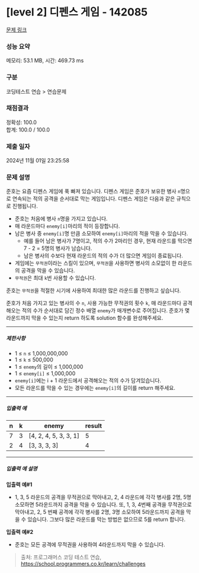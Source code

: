 # [level 2] 디펜스 게임 - 142085 

[문제 링크](https://school.programmers.co.kr/learn/courses/30/lessons/142085) 

### 성능 요약

메모리: 53.1 MB, 시간: 469.73 ms

### 구분

코딩테스트 연습 > 연습문제

### 채점결과

정확성: 100.0<br/>합계: 100.0 / 100.0

### 제출 일자

2024년 11월 01일 23:25:58

### 문제 설명

<p>준호는 요즘 디펜스 게임에 푹 빠져 있습니다. 디펜스 게임은 준호가 보유한 병사 <code>n</code>명으로 연속되는 적의 공격을 순서대로 막는 게임입니다. 디펜스 게임은 다음과 같은 규칙으로 진행됩니다.</p>

<ul>
<li>준호는 처음에 병사 <code>n</code>명을 가지고 있습니다.</li>
<li>매 라운드마다 <code>enemy[i]</code>마리의 적이 등장합니다.</li>
<li>남은 병사 중 <code>enemy[i]</code>명 만큼 소모하여 <code>enemy[i]</code>마리의 적을 막을 수 있습니다.

<ul>
<li>예를 들어 남은 병사가 7명이고, 적의 수가 2마리인 경우, 현재 라운드를 막으면 7 - 2 = 5명의 병사가 남습니다.</li>
<li>남은 병사의 수보다 현재 라운드의 적의 수가 더 많으면 게임이 종료됩니다.</li>
</ul></li>
<li>게임에는 <code>무적권</code>이라는 스킬이 있으며, <code>무적권</code>을 사용하면 병사의 소모없이 한 라운드의 공격을 막을 수 있습니다.</li>
<li><code>무적권</code>은 최대 <code>k</code>번 사용할 수 있습니다.</li>
</ul>

<p>준호는 <code>무적권</code>을 적절한 시기에 사용하여 최대한 많은 라운드를 진행하고 싶습니다.</p>

<p>준호가 처음 가지고 있는 병사의 수 <code>n</code>, 사용 가능한 무적권의 횟수 <code>k</code>, 매 라운드마다 공격해오는 적의 수가 순서대로 담긴 정수 배열 <code>enemy</code>가 매개변수로 주어집니다. 준호가 몇 라운드까지 막을 수 있는지 return 하도록 solution 함수를 완성해주세요.</p>

<hr>

<h5>제한사항</h5>

<ul>
<li>1 ≤ <code>n</code> ≤ 1,000,000,000</li>
<li>1 ≤ <code>k</code> ≤ 500,000</li>
<li>1 ≤ <code>enemy</code>의 길이 ≤ 1,000,000</li>
<li>1 ≤ <code>enemy[i]</code> ≤ 1,000,000</li>
<li><code>enemy[i]</code>에는 i + 1 라운드에서 공격해오는 적의 수가 담겨있습니다.</li>
<li>모든 라운드를 막을 수 있는 경우에는 <code>enemy[i]</code>의 길이를 return 해주세요.</li>
</ul>

<hr>

<h5>입출력 예</h5>
<table class="table">
        <thead><tr>
<th>n</th>
<th>k</th>
<th>enemy</th>
<th>result</th>
</tr>
</thead>
        <tbody><tr>
<td>7</td>
<td>3</td>
<td>[4, 2, 4, 5, 3, 3, 1]</td>
<td>5</td>
</tr>
<tr>
<td>2</td>
<td>4</td>
<td>[3, 3, 3, 3]</td>
<td>4</td>
</tr>
</tbody>
      </table>
<hr>

<h5>입출력 예 설명</h5>

<p><strong>입출력 예#1</strong></p>

<ul>
<li>1, 3, 5 라운드의 공격을 무적권으로 막아내고, 2, 4 라운드에 각각 병사를 2명, 5명 소모하면 5라운드까지 공격을 막을 수 있습니다. 또, 1, 3, 4번째 공격을 무적권으로 막아내고, 2, 5 번째 공격에 각각 병사를 2명, 3명 소모하여 5라운드까지 공격을 막을 수 있습니다. 그보다 많은 라운드를 막는 방법은 없으므로 5를 return 합니다.</li>
</ul>

<p><strong>입출력 예#2</strong></p>

<ul>
<li>준호는 모든 공격에 무적권을 사용하여 4라운드까지 막을 수 있습니다.</li>
</ul>


> 출처: 프로그래머스 코딩 테스트 연습, https://school.programmers.co.kr/learn/challenges